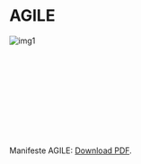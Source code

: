 # AGILE

![img1](https://www.penserchanger.com/wp-content/uploads/2020/12/Agilite-flexibilite.jpg)

<object data="http://yoursite.com/the.pdf" type="application/pdf" width="700px" height="700px">
    <embed src="http://yoursite.com/the.pdf">
        <p>Manifeste AGILE: <a href="http://yoursite.com/the.pdf">Download PDF</a>.</p>
    </embed>
</object>






